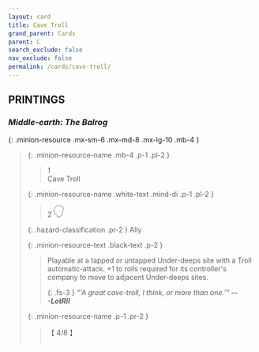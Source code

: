 ```yaml
---
layout: card
title: Cave Troll
grand_parent: Cards
parent: C
search_exclude: false
nav_exclude: false
permalink: /cards/cave-troll/
---
```


## PRINTINGS


### _Middle-earth: The Balrog_

{: .minion-resource .mx-sm-6 .mx-md-8 .mx-lg-10 .mb-4 }
> {: .minion-resource-name .mb-4 .p-1 .pl-2 }
> > <div class="hazard-mp">1</div>
> > <div class="card-name">Cave Troll</div>
>
> {: .minion-resource-name .white-text .mind-di .p-1 .pl-2 }
> > 2 ![](/assets/images/mind.svg)
>
> {: .hazard-classification .pr-2 }
> Ally
>
> {: .minion-resource-text .black-text .p-2 }
> > Playable at a tapped or untapped Under-deeps site with a Troll automatic-attack. +1 to rolls required for its controller's company to move to adjacent Under-deeps sites.   
> > 
> > {: .fs-3 } 
> > _“‘A great cave-troll, I think, or more than one.’”_ ***---&#65279;LotRII*** 
> 
> {: .minion-resource-name .p-1 .pr-2 }
> > <div class="card-shield">【 4/8 】</div>
> > <div class="card-corruption-white">&nbsp;</div>
